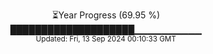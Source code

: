 <p align="center">
⏳Year Progress (69.95 %)<br>
████████████████████▁▁▁▁▁▁▁▁▁▁ <br>
<sub>Updated: Fri, 13 Sep 2024 00:10:33 GMT</sub>
</p>

